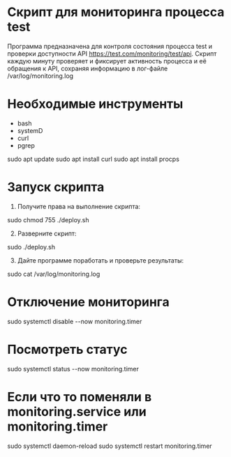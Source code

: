 # Скрипт для мониторинга процесса test
Программа предназначена для контроля состояния процесса test и проверки доступности API https://test.com/monitoring/test/api.
Скрипт каждую минуту проверяет и фиксирует активность процесса и её обращения к API, сохраняя информацию в лог-файле /var/log/monitoring.log

# Необходимые инструменты
- bash
- systemD
- curl
- pgrep

sudo apt update
sudo apt install curl
sudo apt install procps


# Запуск скрипта
1. Получите права на выполнение скрипта:
   
sudo chmod 755 ./deploy.sh

2. Разверните скрипт:

sudo ./deploy.sh

3. Дайте программе поработать и проверьте результаты:

sudo cat /var/log/monitoring.log

# Отключение мониторинга
sudo systemctl disable --now monitoring.timer

# Посмотреть статус
sudo systemctl status --now monitoring.timer

# Если что то поменяли в monitoring.service или monitoring.timer
sudo systemctl daemon-reload
sudo systemctl restart monitoring.timer
